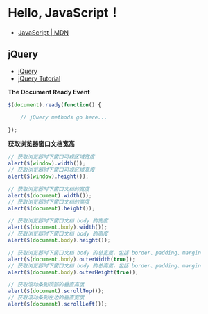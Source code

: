 # Hello, JavaScript！

* [JavaScript | MDN](https://developer.mozilla.org/zh-CN/docs/Web/JavaScript)

## jQuery

* [jQuery](https://jquery.com/)
* [jQuery Tutorial](https://www.w3schools.com/jquery/)

**The Document Ready Event**

```javascript
$(document).ready(function() {

    // jQuery methods go here...

});
```

**获取浏览器窗口文档宽高**

```javascript
// 获取浏览器时下窗口可视区域宽度
alert($(window).width());
// 获取浏览器时下窗口可视区域高度
alert($(window).height());

// 获取浏览器时下窗口文档的宽度
alert($(document).width());
// 获取浏览器时下窗口文档的高度
alert($(document).height());

// 获取浏览器时下窗口文档 body 的宽度
alert($(document.body).width());
// 获取浏览器时下窗口文档 body 的高度
alert($(document.body).height());

// 获取浏览器时下窗口文档 body 的总宽度，包括 border、padding、margin
alert($(document.body).outerWidth(true));
// 获取浏览器时下窗口文档 body 的总高度，包括 border、padding、margin
alert($(document.body).outerHeight(true));

// 获取滚动条到顶部的垂直高度
alert($(document).scrollTop());
// 获取滚动条到左边的垂直宽度
alert($(document).scrollLeft());
```
